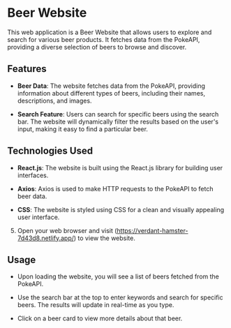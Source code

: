# Beer Website

This web application is a Beer Website that allows users to explore and search for various beer products. It fetches data from the PokeAPI, providing a diverse selection of beers to browse and discover.

## Features

- **Beer Data**: The website fetches data from the PokeAPI, providing information about different types of beers, including their names, descriptions, and images.

- **Search Feature**: Users can search for specific beers using the search bar. The website will dynamically filter the results based on the user's input, making it easy to find a particular beer.

## Technologies Used

- **React.js**: The website is built using the React.js library for building user interfaces.

- **Axios**: Axios is used to make HTTP requests to the PokeAPI to fetch beer data.

- **CSS**: The website is styled using CSS for a clean and visually appealing user interface.

5. Open your web browser and visit (https://verdant-hamster-7d43d8.netlify.app/) to view the website.

## Usage

- Upon loading the website, you will see a list of beers fetched from the PokeAPI.

- Use the search bar at the top to enter keywords and search for specific beers. The results will update in real-time as you type.

- Click on a beer card to view more details about that beer.


